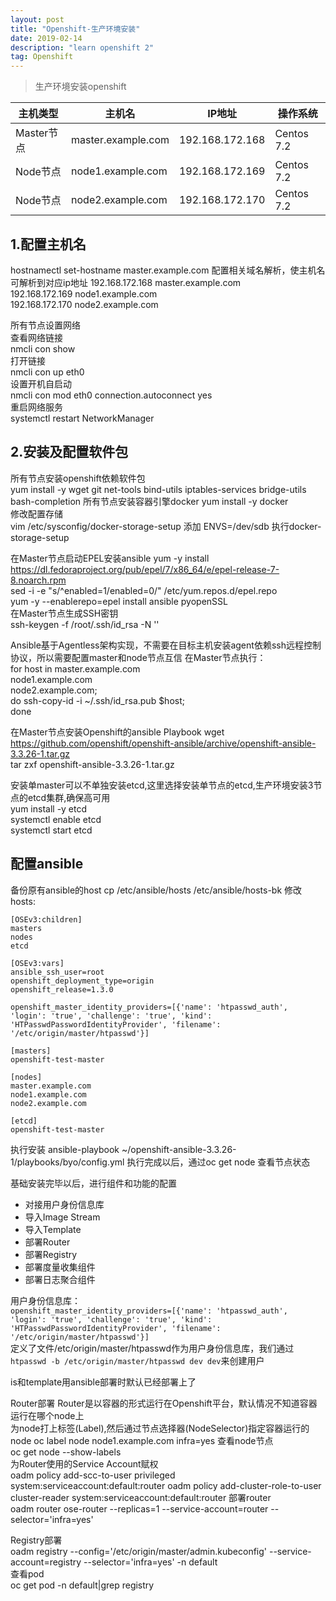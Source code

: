 ```yaml
---
layout: post
title: "Openshift-生产环境安装"
date: 2019-02-14  
description: "learn openshift 2"
tag: Openshift
---  
```


> 生产环境安装openshift

| 主机类型 | 主机名 | IP地址 | 操作系统 |  
| --- | --- | --- | --- |  
| Master节点 | master.example.com | 192.168.172.168 | Centos 7.2 |
| Node节点 | node1.example.com | 192.168.172.169 | Centos 7.2 |
| Node节点 | node2.example.com | 192.168.172.170 | Centos 7.2 |
  
## 1.配置主机名

hostnamectl set-hostname master.example.com
配置相关域名解析，使主机名可解析到对应ip地址
192.168.172.168  master.example.com  
192.168.172.169  node1.example.com  
192.168.172.170  node2.example.com  

所有节点设置网络  
查看网络链接  
nmcli con show  
打开链接  
nmcli con up eth0  
设置开机自启动  
nmcli con mod eth0 connection.autoconnect yes  
重启网络服务  
systemctl restart NetworkManager  
  
## 2.安装及配置软件包  

所有节点安装openshift依赖软件包  
yum install -y wget git net-tools bind-utils iptables-services bridge-utils bash-completion
所有节点安装容器引擎docker
yum install -y docker  
修改配置存储  
vim /etc/sysconfig/docker-storage-setup
添加 ENVS=/dev/sdb
执行docker-storage-setup
  
在Master节点启动EPEL安装ansible
yum -y install https://dl.fedoraproject.org/pub/epel/7/x86_64/e/epel-release-7-8.noarch.rpm  
sed -i -e "s/^enabled=1/enabled=0/" /etc/yum.repos.d/epel.repo  
yum -y --enablerepo=epel install ansible pyopenSSL  
在Master节点生成SSH密钥  
ssh-keygen -f /root/.ssh/id_rsa -N ''  

Ansible基于Agentless架构实现，不需要在目标主机安装agent依赖ssh远程控制协议，所以需要配置master和node节点互信
在Master节点执行：  
for host in master.example.com \
node1.example.com \
node2.example.com; \
do ssh-copy-id -i ~/.ssh/id_rsa.pub $host; \
done

在Master节点安装Openshift的ansible Playbook
wget https://github.com/openshift/openshift-ansible/archive/openshift-ansible-3.3.26-1.tar.gz  
tar zxf openshift-ansible-3.3.26-1.tar.gz  

安装单master可以不单独安装etcd,这里选择安装单节点的etcd,生产环境安装3节点的etcd集群,确保高可用  
yum install -y etcd  
systemctl enable etcd  
systemctl start etcd  

## 配置ansible  

备份原有ansible的host
cp /etc/ansible/hosts /etc/ansible/hosts-bk
修改hosts:

```hosts文件
[OSEv3:children]
masters
nodes
etcd

[OSEv3:vars]
ansible_ssh_user=root
openshift_deployment_type=origin
openshift_release=1.3.0

openshift_master_identity_providers=[{'name': 'htpasswd_auth', 'login': 'true', 'challenge': 'true', 'kind': 'HTPasswdPasswordIdentityProvider', 'filename': '/etc/origin/master/htpasswd'}]

[masters]
openshift-test-master

[nodes]
master.example.com  
node1.example.com  
node2.example.com

[etcd]
openshift-test-master
```

执行安装
ansible-playbook ~/openshift-ansible-3.3.26-1/playbooks/byo/config.yml
执行完成以后，通过oc get node 查看节点状态  

基础安装完毕以后，进行组件和功能的配置

- 对接用户身份信息库
- 导入Image Stream
- 导入Template
- 部署Router
- 部署Registry
- 部署度量收集组件
- 部署日志聚合组件

用户身份信息库：  
`openshift_master_identity_providers=[{'name': 'htpasswd_auth', 'login': 'true', 'challenge': 'true', 'kind': 'HTPasswdPasswordIdentityProvider', 'filename': '/etc/origin/master/htpasswd'}]`  
定义了文件/etc/origin/master/htpasswd作为用户身份信息库，我们通过`htpasswd -b /etc/origin/master/htpasswd dev dev`来创建用户  

is和template用ansible部署时默认已经部署上了  

Router部署
Router是以容器的形式运行在Openshift平台，默认情况不知道容器运行在哪个node上  
为node打上标签(Label),然后通过节点选择器(NodeSelector)指定容器运行的node
oc label node node1.example.com infra=yes
查看node节点  
oc get node --show-labels  
为Router使用的Service Account赋权  
oadm policy add-scc-to-user privileged system:serviceaccount:default:router
oadm policy add-cluster-role-to-user cluster-reader system:serviceaccount:default:router
部署router  
oadm router ose-router --replicas=1 --service-account=router --selector='infra=yes'

Registry部署  
oadm registry --config='/etc/origin/master/admin.kubeconfig' --service-account=registry --selector='infra=yes' -n default  
查看pod  
oc get pod -n default|grep registry  
